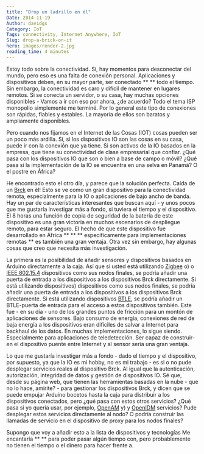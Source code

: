 ```yaml
---
title: "Drop un ladrillo en él"
Date: 2014-11-19
Author: davidgs
Category: IoT
Tags: connectivity, Internet Anywhere, IoT
Slug: drop-a-brick-on-it
hero: images/render-2.jpg
reading_time: 4 minutes
---
```



Estoy todo sobre la conectividad. Sí, hay momentos para desconectar del mundo, pero eso es una falta de conexión personal. Aplicaciones y dispositivos deben, en su mayor parte, ser conectado ** ** todo el tiempo. Sin embargo, la conectividad es caro y difícil de mantener en lugares remotos. Si se conecta un servidor, o su casa, hay muchas opciones disponibles - Vamos a ir con eso por ahora, ¿de acuerdo? Todo el tema ISP monopolio simplemente me terminé. Por lo general este tipo de conexiones son rápidas, fiables y estables. La mayoría de ellos son baratos y ampliamente disponibles.

Pero cuando nos fijamos en el Internet de las Cosas (IOT) cosas pueden ser un poco más ardilla. Sí, si los dispositivos IO son las cosas en su casa, puede ir con la conexión que ya tiene. Si son activos de la IO basados en la empresa, que tiene su conectividad de clase empresarial que confiar. ¿Qué pasa con los dispositivos IO que son o bien a base de campo o móvil? ¿Qué pasa si la implementación de la IO se encuentra en una selva en Panamá? O el postre en África?

He encontrado esto el otro día, y parece que la solución perfecta. Caída de un [Brck](http://www.brck.com) en él! Esto se ve como un gran dispositivo para la conectividad remota, especialmente para la IO o aplicaciones de bajo ancho de banda. Hay un par de características interesantes que buscan aquí - y unos pocos que me gustaría investigar más a fondo, si tuviera el tiempo y el dispositivo. El 8 horas una función de copia de seguridad de la batería de este dispositivo es una gran victoria en muchos escenarios de despliegue remoto, para estar seguro. El hecho de que este dispositivo fue desarrollado en África ** ** ** específicamente para implementaciones remotas ** es también una gran ventaja. Otra vez sin embargo, hay algunas cosas que creo que necesita más investigación.

La primera es la posibilidad de añadir sensores y dispositivos basados en Arduino directamente a la caja. Así que si usted está utilizando [Zigbee](http://zigbee.org) o) o [IEEE 802.15.4](http://en.wikipedia.org/wiki/IEEE_802.15.4) dispositivos como sus nodos finales, se podría añadir una puerta de entrada a los dispositivos a los dispositivos Brck directamente. Si está utilizando dispositivos) dispositivos como sus nodos finales, se podría añadir una puerta de entrada a los dispositivos a los dispositivos Brck directamente. Si está utilizando dispositivos [BTLE](http://www.bluetooth.com/Pages/low-energy-tech-info.aspx), se podría añadir un BTLE-puerta de entrada para el acceso a estos dispositivos también. Este fue - en su día - uno de los grandes puntos de fricción para un montón de aplicaciones de sensores. Bajo consumo de energía, conexiones de red de baja energía a los dispositivos eran difíciles de salvar a Internet para backhaul de los datos. En muchas implementaciones, lo sigue siendo. Especialmente para aplicaciones de teledetección. Ser capaz de construir-en el dispositivo puente entre Internet y al sensor sería una gran ventaja.

Lo que me gustaría investigar más a fondo - dado el tiempo y el dispositivo, por supuesto, ya que la IO es mi hobby, no es mi trabajo - es si o no pude desplegar servicios reales al dispositivo Brck. Al igual que la autenticación, autorización, integridad de datos y gestión de dispositivos IO. Sé que, desde su página web, que tienen las herramientas basadas en la nube - que no lo hace, amirite? - para gestionar los dispositivos Brck, y dicen que se puede empujar Arduino bocetos hasta la caja para distribuir a los dispositivos conectados, pero ¿qué pasa con estos otros servicios? ¿Qué pasa si yo quería usar, por ejemplo, [OpenAM](https://forgerock.org/openam/) y) y [OpenIDM](https://forgerock.org/openidm/) servicios? Pude desplegar estos servicios directamente al nodo? O podría construir las llamadas de servicio en el dispositivo de proxy para los nodos finales?

Supongo que voy a añadir esto a la lista de dispositivos y tecnologías Me encantaría ** ** para poder pasar algún tiempo con, pero probablemente no tienen el tiempo o el dinero para hacer frente a.<sigh>
